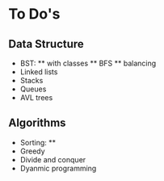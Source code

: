# To Do's

## Data Structure
* BST:
** with classes
** BFS
** balancing
* Linked lists
* Stacks
* Queues
* AVL trees

## Algorithms
* Sorting: 
** 
* Greedy
* Divide and conquer
* Dyanmic programming

